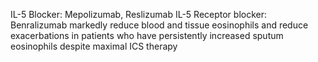 IL-5 Blocker: Mepolizumab, Reslizumab
IL-5 Receptor blocker: Benralizumab
markedly reduce blood and tissue eosinophils
and reduce exacerbations in patients who have persistently
increased sputum eosinophils despite maximal ICS therapy